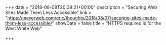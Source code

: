 +++
date = "2018-08-08T20:39:21+00:00"
description = "Securing Web Sites Made Them Less Accessible"
link = "https://meyerweb.com/eric/thoughts/2018/08/07/securing-sites-made-them-less-accessible/"
showDate = false
title = "HTTPS required is for the West White Web"

+++
